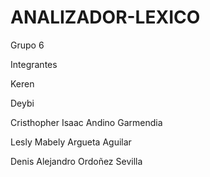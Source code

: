 # ANALIZADOR-LEXICO
Grupo 6

Integrantes

Keren 

Deybi 

Cristhopher Isaac Andino Garmendia 

Lesly Mabely Argueta Aguilar 

Denis Alejandro Ordoñez Sevilla
